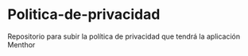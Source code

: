 # Politica-de-privacidad
Repositorio para subir la política de privacidad que tendrá la aplicación Menthor
